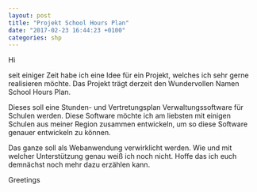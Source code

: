 ```yaml
---
layout: post
title: "Projekt School Hours Plan"
date: "2017-02-23 16:44:23 +0100"
categories: shp
---
```

Hi

seit einiger Zeit habe ich eine Idee für ein Projekt, welches ich sehr gerne realisieren möchte. Das Projekt trägt derzeit den Wundervollen Namen School Hours Plan.

Dieses soll eine Stunden- und Vertretungsplan Verwaltungssoftware für Schulen werden. Diese Software möchte ich am liebsten mit einigen Schulen aus meiner Region zusammen entwickeln, um so diese Software genauer entwickeln zu können.

Das ganze soll als Webanwendung verwirklicht werden. Wie und mit welcher Unterstützung genau weiß ich noch nicht. Hoffe das ich euch demnächst noch mehr dazu erzählen kann.

Greetings
